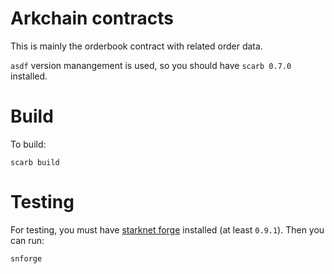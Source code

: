 # Arkchain contracts

This is mainly the orderbook contract with related order data.

`asdf` version manangement is used, so you should have `scarb 0.7.0` installed.

# Build

To build:

`scarb build`

# Testing

For testing, you must have [starknet forge](https://foundry-rs.github.io/starknet-foundry/getting-started/installation.html) installed (at least `0.9.1`). Then you can run:

`snforge`
